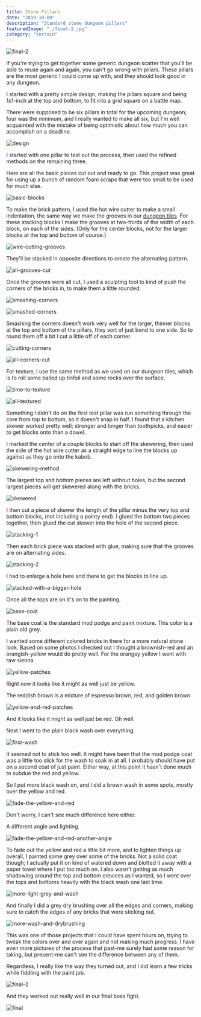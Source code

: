 ```yaml
---
title: Stone Pillars
date: "2019-10-09"
description: "Standard stone dungeon pillars"
featuredImage: "./final-2.jpg"
category: "terrain"
---
```


![final-2](final-2.jpg)

If you're trying to get together some generic dungeon scatter that you'll be able to reuse again and again, you can't go wrong with pillars. These pillars are the most generic I could come up with, and they should look good in any dungeon.

I started with a pretty simple design, making the pillars square and being 1x1-inch at the top and bottom, to fit into a grid square on a battle map.

There were supposed to be six pillars in total for the upcoming dungeon; four was the minimum, and I really wanted to make all six, but I'm well acquainted with the mistake of being optimistic about how much you can accomplish on a deadline.

![design](design.jpg)

I started with one pillar to test out the process, then used the refined methods on the remaining three.

Here are all the basic pieces cut out and ready to go. This project was great for using up a bunch of random foam scraps that were too small to be used for much else.

![basic-blocks](basic-blocks.jpg)

To make the brick pattern, I used the hot wire cutter to make a small indentation, the same way we make the grooves in our [dungeon tiles](../making-a-dungeon-tile/). For these stacking blocks I make the grooves at two-thirds of the width of each block, on each of the sides. (Only for the center blocks, not for the larger blocks at the top and bottom of course.)

![wire-cutting-grooves](wire-cutting-grooves.jpg)

They'll be stacked in opposite directions to create the alternating pattern.

![all-grooves-cut](all-grooves-cut.jpg)

Once the grooves were all cut, I used a sculpting tool to kind of push the corners of the bricks in, to make them a little rounded.

![smashing-corners](smashing-corners.jpg)

![smashed-corners](smashed-corners.jpg)

Smashing the corners doesn't work very well for the larger, thinner blocks at the top and bottom of the pillars, they sort of just bend to one side. So to round them off a bit I cut a little off of each corner.

![cutting-corners](cutting-corners.jpg)

![all-corners-cut](all-corners-cut.jpg)

For texture, I use the same method as we used on our dungeon tiles, which is to roll some balled up tinfoil and some rocks over the surface.

![time-to-texture](time-to-texture.jpg)

![all-textured](all-textured.jpg)

Something I didn't do on the first test pillar was run something through the core from top to bottom, so it doesn't snap in half. I found that a kitchen skewer worked pretty well; stronger and longer than toothpicks, and easier to get blocks onto than a dowel.

I marked the center of a couple blocks to start off the skewering, then used the side of the hot wire cutter as a straight edge to line the blocks up against as they go onto the kabob.

![skewering-method](skewering-method.jpg)

The largest top and bottom pieces are left without holes, but the second largest pieces will get skewered along with the bricks.

![skewered](skewered.jpg)

I then cut a piece of skewer the length of the pillar minus the very top and bottom blocks, (not including a pointy end). I glued the bottom two pieces together, then glued the cut skewer into the hole of the second piece.

![stacking-1](stacking-1.jpg)

Then each brick piece was stacked with glue, making sure that the grooves are on alternating sides.

![stacking-2](stacking-2.jpg)

I had to enlarge a hole here and there to get the blocks to line up.

![stacked-with-a-bigger-hole](stacked-with-a-bigger-hole.jpg)

Once all the tops are on it's on to the painting.

![base-coat](base-coat.jpg)

The base coat is the standard mod podge and paint mixture. This color is a plain old grey.

I wanted some different colored bricks in there for a more natural stone look. Based on some photos I checked out I thought a brownish-red and an orangish-yellow would do pretty well. For the orangey yellow I went with raw sienna.

![yellow-patches](yellow-patches.jpg)

Right now it looks like it might as well just be yellow.

The reddish brown is a mixture of espresso brown, red, and golden brown.

![yellow-and-red-patches](yellow-and-red-patches.jpg)

And it looks like it might as well just be red. Oh well.

Next I went to the plain black wash over everything.

![first-wash](first-wash.jpg)

It seemed not to stick too well. It might have been that the mod podge coat was a little too slick for the wash to soak in at all. I probably should have put on a second coat of just paint. Either way, at this point it hasn't done much to subdue the red and yellow.

So I put more black wash on, and I did a brown wash in some spots, mostly over the yellow and red.

![fade-the-yellow-and-red](fade-the-yellow-and-red.jpg)

Don't worry, I can't see much difference here either.

A different angle and lighting.

![fade-the-yellow-and-red-another-angle](fade-the-yellow-and-red-another-angle.jpg)

To fade out the yellow and red a little bit more, and to lighten things up overall, I painted some grey over some of the bricks. Not a solid coat though; I actually put it on kind of watered down and blotted it away with a paper towel where I put too much on. I also wasn't getting as much shadowing around the top and bottom crevices as I wanted, so I went over the tops and bottoms heavily with the black wash one last time.

![more-light-grey-and-wash](more-light-grey-and-wash.jpg)

And finally I did a grey dry brushing over all the edges and corners, making sure to catch the edges of any bricks that were sticking out.

![more-wash-and-drybrushing](more-wash-and-drybrushing.jpg)

This was one of those projects that I could have spent hours on, trying to tweak the colors over and over again and not making much progress. I have even more pictures of the process that past-me surely had some reason for taking, but present-me can't see the difference between any of them.

Regardless, I really like the way they turned out, and I did learn a few tricks while fiddling with the paint job.

![final-2](final-2.jpg)

And they worked out really well in our final boss fight.

![final](final.jpg)
